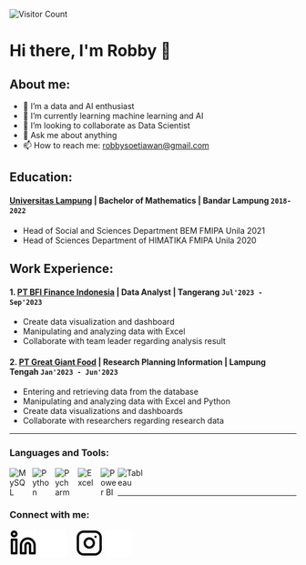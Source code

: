 ![Visitor Count](https://profile-counter.glitch.me/%7Brobbysoetiawan%7D/count.svg)

# Hi there, I'm Robby 👋

## About me:
- 🔭 I’m a data and AI enthusiast
- 🌱 I’m currently learning machine learning and AI
- 👯 I’m looking to collaborate as Data Scientist
- 💬 Ask me about anything
- 📫 How to reach me: robbysoetiawan@gmail.com

## Education:

#### [Universitas Lampung](https://www.unila.ac.id) | Bachelor of Mathematics | Bandar Lampung `2018-2022`
   - Head of Social and Sciences Department BEM FMIPA Unila 2021
   - Head of Sciences Department of HIMATIKA FMIPA Unila 2020

## Work Experience:
#### 1. [PT BFI Finance Indonesia](https://www.bfi.co.id) | Data Analyst | Tangerang `Jul'2023 - Sep'2023`
   - Create data visualization and dashboard
   - Manipulating and analyzing data with Excel
   - Collaborate with team leader regarding analysis result
#### 2. [PT Great Giant Food](https://portal.pln.co.id) | Research Planning Information | Lampung Tengah `Jan'2023 - Jun'2023`
   - Entering and retrieving data from the database
   - Manipulating and analyzing data with Excel and Python
   - Create data visualizations and dashboards
   - Collaborate with researchers regarding research data 

---

### Languages and Tools:

[<img align="left" alt="MySQL" width="30px" src="https://cdn.jsdelivr.net/gh/devicons/devicon/icons/mysql/mysql-original.svg" style="padding-right:10px;" />][webdev]
[<img align="left" alt="Python" width="30px" src="https://upload.wikimedia.org/wikipedia/commons/thumb/c/c3/Python-logo-notext.svg/110px-Python-logo-notext.svg.png?20100317150552" style="padding-right:10px;" />][webdev]
[<img align="left" alt="Pycharm" width="30px" src="https://upload.wikimedia.org/wikipedia/commons/thumb/1/1d/PyCharm_Icon.svg/220px-PyCharm_Icon.svg.png" style="padding-right:10px;" />][webdev]
[<img align="left" alt="Excel" width="30px" src="https://is2-ssl.mzstatic.com/image/thumb/Purple126/v4/a8/fd/5a/a8fd5a84-c6f1-355f-3b9f-6e86598efaa3/XCEL.png/1200x630bb.png" style="padding-right:10px;" />][webdev]
[<img align="left" alt="Power BI" width="30px" src="https://powerbi.microsoft.com/pictures/application-logos/svg/powerbi.svg" style="padding-right:0px;" />][webdev]
[<img align="left" alt="Tableau" width="50px" src="https://logos-world.net/wp-content/uploads/2021/10/Tableau-Symbol.png" style="padding-right:10px;" />][webdev]

<br />
<br />

---
### Connect with me:

[![website](./img/linkedin-light.svg)](https://www.linkedin.com/in/robby-sutiawan#gh-light-mode-only)
[![website](./img/linkedin-dark.svg)](https://www.linkedin.com/in/robby-sutiawan#gh-dark-mode-only)
&nbsp;&nbsp;
[![website](./img/instagram-light.svg)](https://instagram.com/robbysoetiawan#gh-light-mode-only)
[![website](./img/instagram-dark.svg)](https://instagram.com/robbysoetiawan#gh-dark-mode-only)



[webdev]: https://github.com/robbysoetiawan/robbysoetiawan
